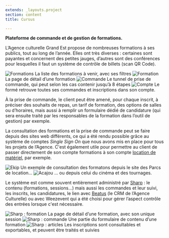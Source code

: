```yaml
---
extends: _layouts.project
section: content
title: Cursus

---
```


**Plateforme de commande et de gestion de formations.**

L’Agence culturelle Grand Est propose de nombreuses formations à ses publics, tout au long de l’année. Elles ont très diverses&nbsp;: certaines sont payantes et concernent des petites jauges, d’autres sont des conférences pour lesquelles il faut un système de contrôle de billets (scan QR Code).

![Formations](/assets/img/cursus/courses.png)
La liste des formations à venir, avec ses filtres
![Formation](/assets/img/cursus/course.png)
La page de détail d’une formation
![Commande](/assets/img/cursus/register.png)
Le tunnel de prise de commande, qui peut selon les cas contenir jusqu’à 8 étapes 
![Compte](/assets/img/cursus/account.png)
Le formé retrouve toutes ses commandes et inscriptions dans son compte.

À la prise de commande, le client peut être amené, pour chaque inscrit, à préciser des souhaits de repas, un tarif de formation, des options de salles ou d’horaires, mais aussi à remplir un formulaire dédié de candidature (qui sera ensuite traité par les responsables de la formation dans l’outil de gestion) par exemple. 

La consultation des formations et la prise de commande peut se faire depuis des sites web différents, ce qui a été rendu possible grâce au système de comptes *Single Sign On* que nous avons mis en place pour tous les projets de l’Agence. C'est également utile pour permettre au client de passer directement de son compte formations à son compte [location de matériel](/p/parcs-materiels-grand-est), par exemple.

![Ekip](/assets/img/cursus/ekip.png)
Un exemple de consultation des formatons depuis le site des Parcs de location...
![Acajou](/assets/img/cursus/acajou.png)
... ou depuis celui du cinéma et des tournages.

Le système est comme souvent entièrement administré par [Sharp](https://sharp.code16.fr)&nbsp;: le contenu (formations, sessions...) mais aussi les commandes et leur suivi, les inscrits, les candidatures, le lien avec [Beatus](/p/beatus) (le CRM de l’Agence Culturelle) ou avec Weezevent qui a été choisi pour gérer l’aspect contrôle des entrées lorsque c'est nécessaire.

![Sharp : formation](/assets/img/cursus/sharp-course.png)
La page de détail d’une formation, avec son unique session
![Sharp : commande](/assets/img/cursus/sharp-form.png)
Une partie du formulaire de contenu d’une formation 
![Sharp : articles](/assets/img/cursus/sharp-registrant.png)
Les inscriptions sont consultables et exportables, et peuvent être traités et suivies
